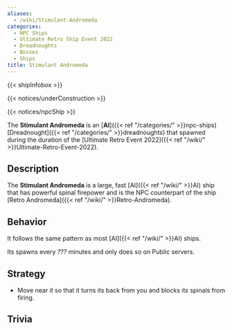 ```yaml
---
aliases:
  - /wiki/Stimulant-Andromeda
categories:
  - NPC Ships
  - Ultimate Retro Ship Event 2022
  - Dreadnoughts
  - Bosses
  - Ships
title: Stimulant Andromeda
---
```


{{< shipInfobox >}}

{{< notices/underConstruction >}}

{{< notices/npcShip >}}

The **Stimulant Andromeda** is an [**AI**]({{< ref "/categories/" >}}npc-ships) [Dreadnought]({{< ref "/categories/" >}}dreadnoughts) that spawned during the duration of the [Ultimate Retro Event 2022]({{< ref "/wiki/" >}}Ultimate-Retro-Event-2022).

## Description

The **Stimulant Andromeda** is a large, fast [AI]({{< ref "/wiki/" >}}AI) ship that has powerful spinal firepower and is the NPC counterpart of the ship [Retro Andromeda]({{< ref "/wiki/" >}}Retro-Andromeda).

## Behavior

It follows the same pattern as most [AI]({{< ref "/wiki/" >}}AI) ships.

Its spawns every _???_ minutes and only does so on Public servers.

## Strategy

- Move near it so that it turns its back from you and blocks its spinals from firing.

## Trivia
